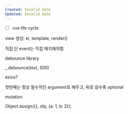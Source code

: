 ```yaml
---
Created: Invalid date
Updated: Invalid date
---
```

- [ ] vue life cycle

view 생성: el, template, render()

직접 단 event는 직접 해지해야함

debounce library

_.debounce(text, 500)

exios?

첫번째는 항상 필수적인 argument로 해주고, 뒤로 갈수록 optional

mutation

Object.assign({}, obj, {a: 1, b: 2});